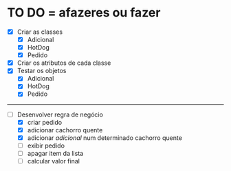 # TO DO = afazeres ou fazer

- [x] Criar as classes
  - [x] Adicional
  - [x] HotDog
  - [x] Pedido
- [x] Criar os atributos de cada classe
- [x] Testar os objetos
  - [x] Adicional
  - [x] HotDog
  - [x] Pedido

---

- [ ] Desenvolver regra de negócio
  - [x] criar pedido
  - [x] adicionar cachorro quente
  - [x] adicionar *adicional* num determinado cachorro quente
  - [ ] exibir pedido
  - [ ] apagar item da lista
  - [ ] calcular valor final